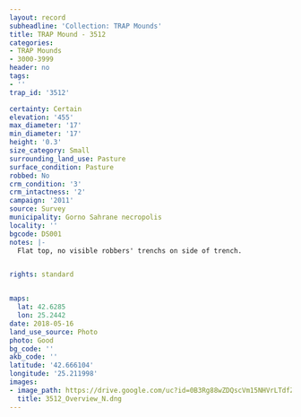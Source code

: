 ```yaml
---
layout: record
subheadline: 'Collection: TRAP Mounds'
title: TRAP Mound - 3512
categories:
- TRAP Mounds
- 3000-3999
header: no
tags:
- ''
trap_id: '3512'

certainty: Certain
elevation: '455'
max_diameter: '17'
min_diameter: '17'
height: '0.3'
size_category: Small
surrounding_land_use: Pasture
surface_condition: Pasture
robbed: No
crm_condition: '3'
crm_intactness: '2'
campaign: '2011'
source: Survey
municipality: Gorno Sahrane necropolis
locality: ''
bgcode: DS001
notes: |-
  Flat top, no visible robbers' trenchs on side of trench.


rights: standard


maps:
  lat: 42.6285
  lon: 25.2442
date: 2018-05-16
land_use_source: Photo
photo: Good
bg_code: ''
akb_code: ''
latitude: '42.666104'
longitude: '25.211998'
images:
- image_path: https://drive.google.com/uc?id=0B3Rg88wZDQscVm15NHVrLTdfZzg
  title: 3512_Overview_N.dng
---
```

